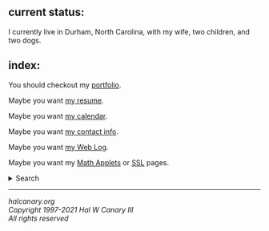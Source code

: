 <div style="display:none;">

# Hal W Canary, III

</div>

## current status:

I currently live in Durham, North Carolina, with my wife, two children, and two dogs.

## index:

You should checkout my [portfolio](/portfolio/).

Maybe you want [my resume](/resume/).

Maybe you want [my calendar](/cal/).

Maybe you want [my contact info](/contact/).

Maybe you want [my Web Log](/vv/).

Maybe you want my [Math Applets](/mathapplets/) or [SSL](/SSL/) pages.

<div role="search">
<details class="rightside">
<summary>Search</summary>
<form method="get" action="https://www.google.com/search">
<input name="domains" value="halcanary.org" type="hidden">
<input name="sitesearch" value="halcanary.org" type="hidden">
<input id="search" name="q" size="30" maxlength="255" aria-labelledby="submitter">
<input value="Search" type="submit" id="submitter">
</form>
</details>
</div>

* * *

<div class="rightside">

_halcanary.org_  
_Copyright 1997-2021 Hal W Canary III_  
_All rights reserved_

</div>
